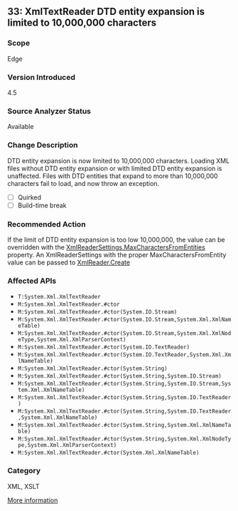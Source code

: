 ## 33: XmlTextReader DTD entity expansion is limited to 10,000,000 characters

### Scope
Edge

### Version Introduced
4.5

### Source Analyzer Status
Available

### Change Description
DTD entity expansion is now limited to 10,000,000 characters. Loading XML files without DTD entity expansion or with limited DTD entity expansion is unaffected. Files with DTD entities that expand to more than 10,000,000 characters fail to load, and now throw an exception.

- [ ] Quirked
- [ ] Build-time break

### Recommended Action
If the limit of DTD entity expansion is too low 10,000,000, the value can be overridden with the [XmlReaderSettings.MaxCharactersFromEntities](https://msdn.microsoft.com/en-us/library/system.xml.xmlreadersettings.maxcharactersfromentities%28v=vs.110%29.aspx) property. An XmlReaderSettings with the proper MaxCharactersFromEntity value can be passed to [XmlReader.Create](https://msdn.microsoft.com/en-us/library/System.Xml.XmlReader.Create(v=vs.110).aspx)

### Affected APIs
* `T:System.Xml.XmlTextReader`
* `M:System.Xml.XmlTextReader.#ctor`
* `M:System.Xml.XmlTextReader.#ctor(System.IO.Stream)`
* `M:System.Xml.XmlTextReader.#ctor(System.IO.Stream,System.Xml.XmlNameTable)`
* `M:System.Xml.XmlTextReader.#ctor(System.IO.Stream,System.Xml.XmlNodeType,System.Xml.XmlParserContext)`
* `M:System.Xml.XmlTextReader.#ctor(System.IO.TextReader)`
* `M:System.Xml.XmlTextReader.#ctor(System.IO.TextReader,System.Xml.XmlNameTable)`
* `M:System.Xml.XmlTextReader.#ctor(System.String)`
* `M:System.Xml.XmlTextReader.#ctor(System.String,System.IO.Stream)`
* `M:System.Xml.XmlTextReader.#ctor(System.String,System.IO.Stream,System.Xml.XmlNameTable)`
* `M:System.Xml.XmlTextReader.#ctor(System.String,System.IO.TextReader)`
* `M:System.Xml.XmlTextReader.#ctor(System.String,System.IO.TextReader,System.Xml.XmlNameTable)`
* `M:System.Xml.XmlTextReader.#ctor(System.String,System.Xml.XmlNameTable)`
* `M:System.Xml.XmlTextReader.#ctor(System.String,System.Xml.XmlNodeType,System.Xml.XmlParserContext)`
* `M:System.Xml.XmlTextReader.#ctor(System.Xml.XmlNameTable)`

### Category
XML, XSLT

[More information](https://msdn.microsoft.com/en-us/library/hh367887(v=vs.110).aspx)
